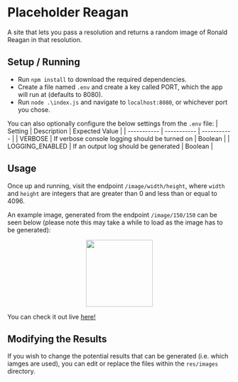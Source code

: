 # Placeholder Reagan
A site that lets you pass a resolution and returns a random image of Ronald Reagan in that resolution.

## Setup / Running
- Run `npm install` to download the required dependencies.
- Create a file named `.env` and create a key called PORT, which the app will run at (defaults to 8080).
- Run `node .\index.js` and navigate to `localhost:8080`, or whichever port you chose.

You can also optionally configure the below settings from the `.env` file:
| Setting     | Description | Expected Value |
| ----------- | ----------- | ----------- |
| VERBOSE      | If verbose console logging should be turned on       | Boolean       |
| LOGGING_ENABLED   | If an output log should be generated        | Boolean       |

## Usage
Once up and running, visit the endpoint `/image/width/height`, where `width` and `height` are integers that are greater than 0 and less than or equal to 4096.

An example image, generated from the endpoint `/image/150/150` can be seen below (please note this may take a while to load as the image has to be generated):
<p align="center">
  <img width="150" height="150" src="https://placeholderreagan.onrender.com/image/150/150">
</p>

You can check it out live [here!](https://placeholderreagan.onrender.com/)

## Modifying the Results
If you wish to change the potential results that can be generated (i.e. which iamges are used), you can edit or replace the files within the `res/images` directory. 
